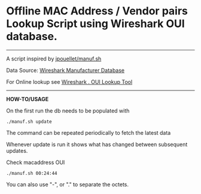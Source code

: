 # **Offline MAC Address / Vendor pairs Lookup Script using Wireshark OUI database.**
----

A script inspired by [jpouellet/manuf.sh](https://gist.github.com/jpouellet/a4301a5a8c0094673c76ffa94b94ca75)

Data Source: [Wireshark Manufacturer Database](https://gitlab.com/wireshark/wireshark/-/raw/master/manuf)

For Online lookup see [Wireshark . OUI Lookup Tool](https://www.wireshark.org/tools/oui-lookup.html)

-----

**HOW-TO/USAGE**

On the first run the db needs to be populated with

```
./manuf.sh update
```

The command can be repeated periodically to fetch the latest data

Whenever update is run it shows what has changed between subsequent updates.

Check macaddress OUI

```
./manuf.sh 00:24:44
```

You can also use "-", or "." to separate the octets.
